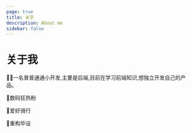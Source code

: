 ```yaml
---
page: true
title: 关于
description: About me 
sidebar: false
---
```

# 关于我
🧑‍💻一名普普通通小开发,主要是后端,目前在学习前端知识,想独立开发自己的产品。

🐼数码狂热粉

🚵爱好骑行

🌻重构毕设
